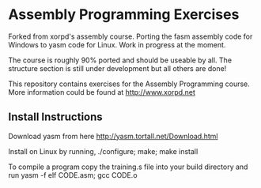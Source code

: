 Assembly Programming Exercises
==============================

Forked from xorpd's assembly course. Porting the fasm assembly code for Windows to yasm code for Linux. Work in progress at the moment.

The course is roughly 90% ported and should be useable by all. The structure section is still under development but all others are done!

This repository contains exercises for the Assembly Programming course.
More information could be found at http://www.xorpd.net


## Install Instructions

Download yasm from here http://yasm.tortall.net/Download.html

Install on Linux by running, ./configure; make; make install

To compile a program copy the training.s file into your build directory and run yasm -f elf CODE.asm; gcc CODE.o 
